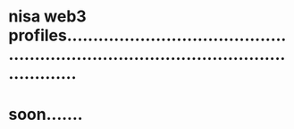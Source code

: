 # nisa web3 profiles............................................................................................................
# soon.......
